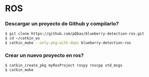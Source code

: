 # ROS

### Descargar un proyecto de Github y compilarlo?
```bash
$ git clone https://github.com/pQbas/blueberry-detection-ros.git
$ cd ~/catkin_ws
$ catkin_make --only-pkg-with-deps blueberry-detection-ros
```
### Crear un nuevo proyecto en ros?
```bash
$ catkin_create_pkg myRosProject rospy roscpp std_msgs
$ catkin_make
```
